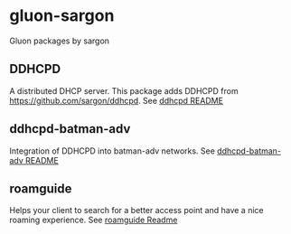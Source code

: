 # gluon-sargon
Gluon packages by sargon

## DDHCPD
A distributed DHCP server. This package adds DDHCPD from https://github.com/sargon/ddhcpd.
See [ddhcpd README](ddhcpd/README.md)

## ddhcpd-batman-adv
Integration of DDHCPD into batman-adv networks. See [ddhcpd-batman-adv README](ddhcpd-batman-adv/README.md)

## roamguide
Helps your client to search for a better access point and have a nice roaming
experience. See [roamguide Readme](roamguide/README.md)
